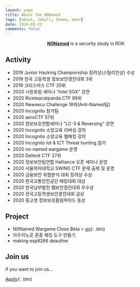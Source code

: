```yaml
---
layout: page
title: About the N0Named
tags: [about, Jekyll, theme, moon]
date: 2019-03-21
comments: false
---
```

    
<center><a href="https://n0-named.github.io//"><b>N0Named</b></a> is a security study in ROK</center>

## Activity
* 2019 Junior Hacking Championship 장려상(스틸리언상) 수상
* 2019 전국 고등학생 정보보안경진대회 3위
* 2019 크리스마스 CTF 20위
* 2020 시원포럼 세미나 "Intel SGX" 강연
* 2020 Riceteacatpanda CTF 99위
* 2020 Newsecu Challenge 18위(Anti-Named팀)
* 2020 Incognito 참가팀
* 2020 aeroCTF 57위
* 2020 정보보호연합세미나 "LC-3 & Reversing" 강연
* 2020 Incognito 소양교육 리버싱 강의
* 2020 Incognito 소양교육 웹해킹 강의 
* 2020 Incognito Iot & ICT Threat hunting 참가
* 2020 no-named wargame 운영
* 2020 Defenit CTF 27위
* 2020 정보보안팀연합 Halliance 오픈 세미나 운영
* 2020 서울여자대학교 SWING CTF 문제 출제 및 운영
* 2020 금융보안 위협분석 대회 장려상 수상
* 2020 한국교통안전공단 해킹대회 대상
* 2020 한국남부발전 웹보안경진대회 우수상
* 2020 전국고등학생보안경진대회 금상
* 2020 중고생 정보보호올림피아드 동상


## Project
* N0Named Wargame Close Beta > [go](http://no-named.kr){: .btn}
* 아두이노로 혼종 해킹 도구 만들기
* making esp8266 deauther


## Join us

if you want to join us...
      
[Apply](https://forms.gle/2jVsCKxA8NitQTE97){: .btn}
